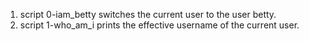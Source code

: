 1. script 0-iam_betty switches the current user to the user betty.
2. script 1-who_am_i prints the effective username of the current user.
